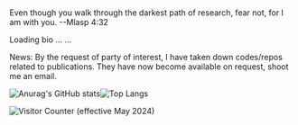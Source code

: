 ###

<!--
**SiDongG/SiDongG** is a ✨ _special_ ✨ repository because its `README.md` (this file) appears on your GitHub profile.

Here are some ideas to get you started:

- 🔭 I’m currently working on ...
- 🌱 I’m currently learning ...
- 👯 I’m looking to collaborate on ...
- 🤔 I’m looking for help with ...
- 💬 Ask me about ...
- 📫 How to reach me: ...
- 😄 Pronouns: ...
- ⚡ Fun fact: ...
-->

Even though you walk through the darkest path of research, fear not, for I am with you. --Mlasp 4:32

Loading bio ... ...

News: By the request of party of interest, I have taken down codes/repos related to publications. They have now become available on request, shoot me an email. 

![Anurag's GitHub stats](https://github-readme-stats.vercel.app/api?username=SiDongG&show_icons=true&theme=tokyonight)![Top Langs](https://github-readme-stats.vercel.app/api/top-langs/?username=SiDongG&layout=compact)

![Visitor Counter (effective May 2024)](https://komarev.com/ghpvc/?username=SiDongG)
